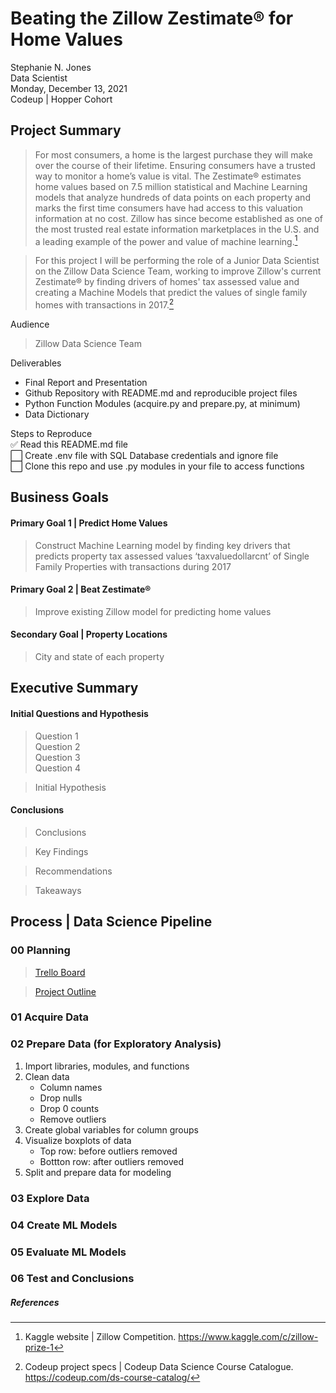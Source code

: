 # Beating the Zillow Zestimate® for Home Values
Stephanie N. Jones<br>
Data Scientist<br>
Monday, December 13, 2021<br>
Codeup | Hopper Cohort<br> 

## Project Summary
>For most consumers, a home is the largest purchase they will make over the course of their lifetime. Ensuring consumers have a trusted way to monitor a home’s value is vital. The Zestimate® estimates home values based on 7.5 million statistical and Machine Learning models that analyze hundreds of data points on each property and marks the first time consumers have had access to this valuation information at no cost. Zillow has since become established as one of the most trusted real estate information marketplaces in the U.S. and a leading example of the power and value of machine learning.[^2]

>For this project I will be performing the role of a Junior Data Scientist on the Zillow Data Science Team, working to improve Zillow's current Zestimate® by finding drivers of homes' tax assessed value and creating a Machine Models that predict the values of single family homes with transactions in 2017.[^3]

Audience
>Zillow Data Science Team

Deliverables<br>
- Final Report and Presentation<br>
- Github Repository with README.md and reproducible project files<br>
- Python Function Modules (acquire.py and prepare.py, at minimum)<br>
- Data Dictionary<br>

Steps to Reproduce<br>
:white_check_mark: Read this README.md file<br>
:white_large_square: Create .env file with SQL Database credentials and ignore file<br>
:white_large_square: Clone this repo and use .py modules in your file to access functions<br>

## Business Goals
#### Primary Goal 1 | Predict Home Values
>Construct Machine Learning model by finding key drivers that predicts property tax assessed values ‘taxvaluedollarcnt’ of Single Family Properties with transactions during 2017 
#### Primary Goal 2 | Beat Zestimate®
>Improve existing Zillow model for predicting home values 
#### Secondary Goal | Property Locations
>City and state of each property

## Executive Summary
#### Initial Questions and Hypothesis
> Question 1<br>
Question 2<br>
Question 3<br>
Question 4

>Initial Hypothesis

#### Conclusions
>Conclusions

>Key Findings

>Recommendations

>Takeaways

## Process | Data Science Pipeline
### 00 Planning
>[Trello Board](https://trello.com/b/a7550YvK/zillowregressionproject)

>[Project Outline](https://docs.google.com/document/d/1NHzrmd0hoA4AoQd8Ct4I3GhuBJHtTpCqZyr8Aw_e6wI/edit?usp=sharing)

### 01 Acquire Data

### 02 Prepare Data (for Exploratory Analysis)
1. Import libraries, modules, and functions
2. Clean data
    - Column names
    - Drop nulls
    - Drop 0 counts
    - Remove outliers
3. Create global variables for column groups
4. Visualize boxplots of data
    - Top row: before outliers removed
    - Bottton row: after outliers removed
5. Split and prepare data for modeling

### 03 Explore Data

### 04 Create ML Models

### 05 Evaluate ML Models

### 06 Test and Conclusions

##### References
[^1]: Zillow website | About Zestimate®. https://www.zillow.com/z/zestimate/ 
[^2]: Kaggle website | Zillow Competition. https://www.kaggle.com/c/zillow-prize-1 
[^3]: Codeup project specs | Codeup Data Science Course Catalogue. https://codeup.com/ds-course-catalog/
